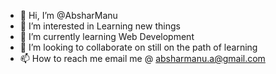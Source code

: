 - 👋 Hi, I’m @AbsharManu
- 👀 I’m interested in Learning new things    
- 🌱 I’m currently learning Web Development 
- 💞️ I’m looking to collaborate on still on the path of learning 
- 📫 How to reach me email me @ absharmanu.a@gmail.com

<!---
AbsharManu/AbsharManu is a ✨ special ✨ repository because its `README.md` (this file) appears on your GitHub profile.
You can click the Preview link to take a look at your changes.
--->
